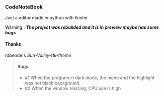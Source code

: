 ### CodeNoteBook
Just a editor made in python with tkinter 

Warning : **_The project was rebuilded and it is in preview maybe has some bugs_**

#### Thanks
rdbende's *Sun-Valley-ttk-theme*

> #### Bugs
> - #1 When the program in dark mode, the menu and the highlight was not black background.
> - #2 When the window resizing, CPU use is high
